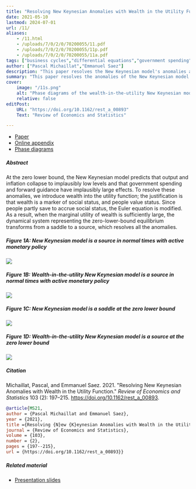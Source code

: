 ```yaml
---
title: "Resolving New Keynesian Anomalies with Wealth in the Utility Function" 
date: 2021-05-10
lastmod: 2024-07-01
url: /11/
aliases:
    - /11.html
    - /uploads/7/0/2/0/70200055/11.pdf
    - /uploads/7/0/2/0/70200055/11p.pdf
    - /uploads/7/0/2/0/70200055/11a.pdf
tags: ["business cycles","differential equations","government spending","monetary policy","New Keynesian model","optimal control","social psychology","wealth in the utility","forward-guidance puzzle","multiplier puzzle","fiscal multiplier","zero lower bound","Euler equation"]
author: ["Pascal Michaillat","Emmanuel Saez"]
description: "This paper resolves the New Keynesian model's anomalies at the zero lower bound by introducing wealth in the utility function. Published in REStat, 2021."
summary: "This paper resolves the anomalies of the New Keynesian model at the zero lower bound—explosive recession, forward-guidance puzzle, multiplier puzzle—by introducing wealth into the utility function."
cover:
    image: "/11s.png"
    alt: "Phase diagrams of the wealth-in-the-utility New Keynesian model"
    relative: false
editPost:
    URL: "https://doi.org/10.1162/rest_a_00893"
    Text: "Review of Economics and Statistics"

---
```


<div class="thinline"></div>

+ [Paper](/11.pdf)
+ [Online appendix](/11a.pdf)
+ [Phase diagrams](https://github.com/pmichaillat/wunk)

<div class="thinline"></div>

##### Abstract

At the zero lower bound, the New Keynesian model predicts that output and inflation collapse to implausibly low levels and that government spending and forward guidance have implausibly large effects. To resolve these anomalies, we introduce wealth into the utility function; the justification is that wealth is a marker of social status, and people value status. Since people partly save to accrue social status, the Euler equation is modified. As a result, when the marginal utility of wealth is sufficiently large, the dynamical system representing the zero-lower-bound equilibrium transforms from a saddle to a source, which resolves all the anomalies.

<div class="thinline"></div>

##### Figure 1A:  New Keynesian model is a source in normal times with active monetary policy

![](/11a.png)

##### Figure 1B:  Wealth-in-the-utility New Keynesian model is a source in normal times with active monetary policy

![](/11b.png)

##### Figure 1C:  New Keynesian model is a saddle at the zero lower bound

![](/11c.png)

##### Figure 1D:  Wealth-in-the-utility New Keynesian model is a source at the zero lower bound

![](/11d.png)


<div class="thinline"></div>

##### Citation

Michaillat, Pascal, and Emmanuel Saez. 2021. "Resolving New Keynesian Anomalies with Wealth in the Utility Function." *Review of Economics and Statistics* 103 (2): 197–215. https://doi.org/10.1162/rest_a_00893.

```BibTeX
@article{MS21,
author = {Pascal Michaillat and Emmanuel Saez},
year = {2021},
title ={Resolving {N}ew {K}eynesian Anomalies with Wealth in the Utility Function},
journal = {Review of Economics and Statistics},
volume = {103},
number = {2},
pages = {197--215},
url = {https://doi.org/10.1162/rest_a_00893}}
```

<div class="thinline"></div>

##### Related material

+ [Presentation slides](/11p.pdf)